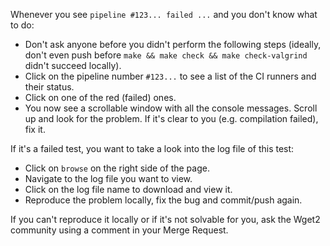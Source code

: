 Whenever you see `pipeline #123... failed ...` and you don't know what to do:

- Don't ask anyone before you didn't perform the following steps (ideally, don't even push before `make && make check && make check-valgrind` didn't succeed locally).
- Click on the pipeline number `#123...` to see a list of the CI runners and their status.
- Click on one of the red (failed) ones.
- You now see a scrollable window with all the console messages. Scroll up and look for the problem. If it's clear to you (e.g. compilation failed), fix it.

If it's a failed test, you want to take a look into the log file of this test:
- Click on `browse` on the right side of the page.
- Navigate to the log file you want to view.
- Click on the log file name to download and view it.
- Reproduce the problem locally, fix the bug and commit/push again.

If you can't reproduce it locally or if it's not solvable for you, ask the Wget2 community using a comment in your Merge Request.
